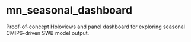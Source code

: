 # mn_seasonal_dashboard
Proof-of-concept Holoviews and panel dashboard for exploring seasonal CMIP6-driven SWB model output.
